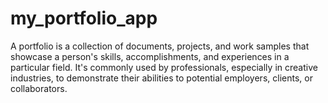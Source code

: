 # my_portfolio_app
A portfolio is a collection of documents, projects, and work samples that showcase a person's skills, accomplishments, and experiences in a particular field. It's commonly used by professionals, especially in creative industries, to demonstrate their abilities to potential employers, clients, or collaborators.
